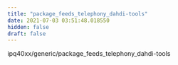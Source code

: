 ```yaml
---
title: "package_feeds_telephony_dahdi-tools"
date: 2021-07-03 03:51:48.018550
hidden: false
draft: false
---
```


ipq40xx/generic/package_feeds_telephony_dahdi-tools

